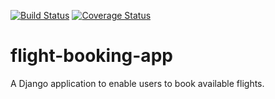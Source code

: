 [![Build Status](https://travis-ci.org/bevkololi/flight-booking-app.svg?branch=notifiations)](https://travis-ci.org/bevkololi/flight-booking-app)
[![Coverage Status](https://coveralls.io/repos/github/bevkololi/flight-booking-app/badge.svg?branch=notifications)](https://coveralls.io/github/bevkololi/flight-booking-app?branch=notifications)

# flight-booking-app
A Django application to enable users to book available flights.
